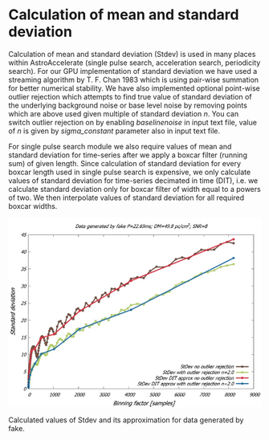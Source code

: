 # **Calculation of mean and standard deviation**

Calculation of mean and standard deviation (Stdev) is used in many places within AstroAccelerate (single pulse search, acceleration search, periodicity search). For our GPU implementation of standard deviation we have used a streaming algorithm by T. F. Chan 1983 which is using pair-wise summation for better numerical stability. We have also implemented optional point-wise outlier rejection which attempts to find true value of standard deviation of the underlying background noise or base level noise by removing points which are above used given multiple of standard deviation _n_. You can switch outlier rejection on by enabling _baselinenoise_ in input text file, value of _n_ is given by _sigma_constant_ parameter also in input text file.

For single pulse search module we also require values of mean and standard deviation for time-series after we apply a boxcar filter (running sum) of given length. Since calculation of standard deviation for every boxcar length used in single pulse search is expensive, we only calculate values of standard deviation for time-series decimated in time (DIT), i.e. we calculate standard deviation only for boxcar filter of width equal to a powers of two. We then interpolate values of standard deviation for all required boxcar widths.


![Behaviour of standard deviation](https://github.com/AstroAccelerateOrg/images/blob/master/wiki/MSD_plane_fake_w-wth_OR_with_s_wiki.jpg)  

Calculated values of Stdev and its approximation for data generated by fake.